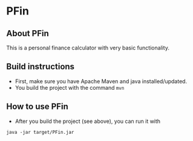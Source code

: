 PFin
====

About PFin
----------
This is a personal finance calculator with very basic functionality.

Build instructions
------------------
- First, make sure you have Apache Maven and java installed/updated.
- You build the project with the command `mvn`

How to use PFin
---------------
- After you build the project (see above), you can run it with

```
java -jar target/PFin.jar
```

